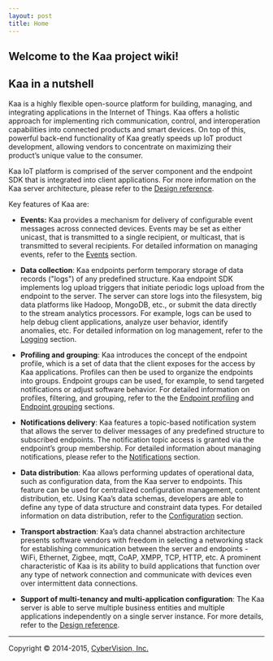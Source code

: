 ```yaml
---
layout: post
title: Home
---
```


## Welcome to the Kaa project wiki!

## Kaa in a nutshell

Kaa is a highly flexible open-source platform for building, managing, and integrating applications in the Internet of Things. Kaa offers a holistic approach for implementing rich communication, control, and interoperation capabilities into connected products and smart devices. On top of this, powerful back-end functionality of Kaa greatly speeds up IoT product development, allowing vendors to concentrate on maximizing their product’s unique value to the consumer.

Kaa IoT platform is comprised of the server component and the endpoint SDK that is integrated into client applications. For more information on the Kaa server architecture, please refer to the [Design reference](/display/KAA/Design+reference).

Key features of Kaa are:

*   **Events:** Kaa provides a mechanism for delivery of configurable event messages across connected devices. Events may be set as either unicast, that is transmitted to a single recipient, or multicast, that is transmitted to several recipients. For detailed information on managing events, refer to the [Events](/display/KAA/Events) section.

*   **Data collection**: Kaa endpoints perform temporary storage of data records ("logs") of any predefined structure. Kaa endpoint SDK implements log upload triggers that initiate periodic logs upload from the endpoint to the server. The server can store logs into the filesystem, big data platforms like Hadoop, MongoDB, etc., or submit the data directly to the stream analytics processors. For example, logs can be used to help debug client applications, analyze user behavior, identify anomalies, etc. For detailed information on log management, refer to the [Logging](/display/KAA/Logging) section.

*   **Profiling and grouping**: Kaa introduces the concept of the endpoint profile, which is a set of data that the client exposes for the access by Kaa applications. Profiles can then be used to organize the endpoints into groups. Endpoint groups can be used, for example, to send targeted notifications or adjust software behavior. For detailed information on profiles, filtering, and grouping, refer to the the [Endpoint profiling](/display/KAA/Endpoint+profiling) and [Endpoint grouping](/display/KAA/Endpoint+grouping) sections.

*   **Notifications delivery**: Kaa features a topic-based notification system that allows the server to deliver messages of any predefined structure to subscribed endpoints. The notification topic access is granted via the endpoint’s group membership. For detailed information about managing notifications, please refer to the [Notifications](/display/KAA/Notifications) section.

*   **Data distribution**: Kaa allows performing updates of operational data, such as configuration data, from the Kaa server to endpoints. This feature can be used for centralized configuration management, content distribution, etc. Using Kaa’s data schemas, developers are able to define any type of data structure and constraint data types. For detailed information on data distribution, refer to the [Configuration](/display/KAA/Configuration) section.

*   **Transport abstraction**: Kaa’s data channel abstraction architecture presents software vendors with freedom in selecting a networking stack for establishing communication between the server and endpoints - WiFi, Ethernet, Zigbee, mqtt, CoAP, XMPP, TCP, HTTP, etc. A prominent characteristic of Kaa is its ability to build applications that function over any type of network connection and communicate with devices even over intermittent data connections.

*   **Support of multi-tenancy and multi-application configuration**: The Kaa server is able to serve multiple business entities and multiple applications independently on a single server instance. For more details, refer to the [Design reference](/display/KAA/Design+reference).

* * *

Copyright © 2014-2015, [CyberVision, Inc.](http://www.cybervisiontech.com/)


